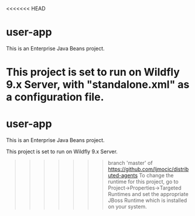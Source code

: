 <<<<<<< HEAD
# user-app

This is an Enterprise Java Beans project.

This project is set to run on Wildfly 9.x Server, with "standalone.xml" as a configuration file.
=======
# user-app

This is an Enterprise Java Beans project.

This project is set to run on Wildfly 9.x Server.
>>>>>>> branch 'master' of https://github.com/ljmocic/distributed-agents
To change the runtime for this project, go to Project->Properties->Targeted Runtimes and set the appropriate JBoss Runtime which is installed on your system.